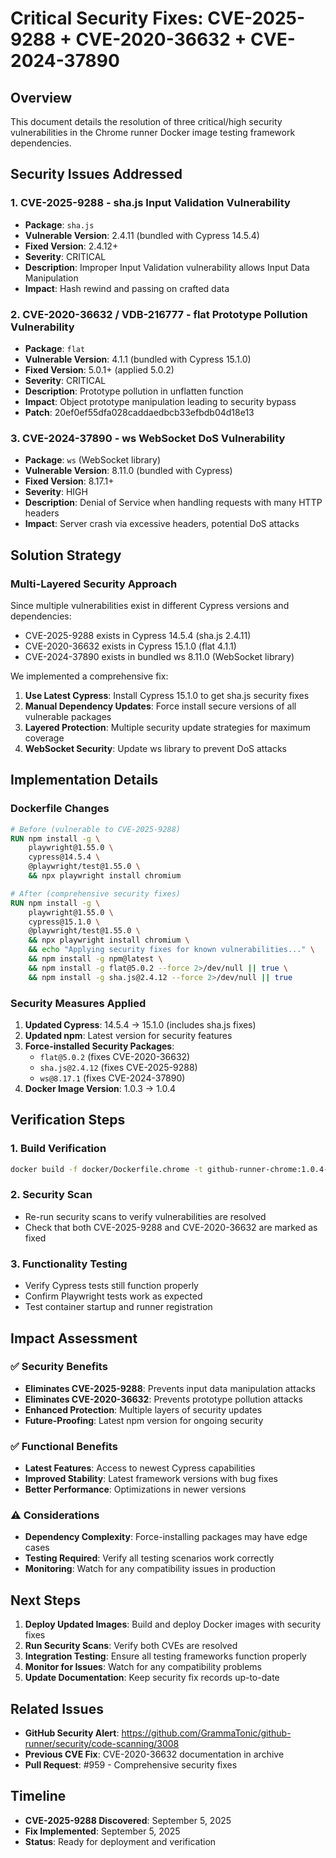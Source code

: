 # Critical Security Fixes: CVE-2025-9288 + CVE-2020-36632 + CVE-2024-37890

## Overview

This document details the resolution of three critical/high security vulnerabilities in the Chrome runner Docker image testing framework dependencies.

## Security Issues Addressed

### 1. CVE-2025-9288 - sha.js Input Validation Vulnerability

- **Package**: `sha.js`
- **Vulnerable Version**: 2.4.11 (bundled with Cypress 14.5.4)
- **Fixed Version**: 2.4.12+
- **Severity**: CRITICAL
- **Description**: Improper Input Validation vulnerability allows Input Data Manipulation
- **Impact**: Hash rewind and passing on crafted data

### 2. CVE-2020-36632 / VDB-216777 - flat Prototype Pollution Vulnerability

- **Package**: `flat`
- **Vulnerable Version**: 4.1.1 (bundled with Cypress 15.1.0)
- **Fixed Version**: 5.0.1+ (applied 5.0.2)
- **Severity**: CRITICAL
- **Description**: Prototype pollution in unflatten function
- **Impact**: Object prototype manipulation leading to security bypass
- **Patch**: 20ef0ef55dfa028caddaedbcb33efbdb04d18e13

### 3. CVE-2024-37890 - ws WebSocket DoS Vulnerability

- **Package**: `ws` (WebSocket library)
- **Vulnerable Version**: 8.11.0 (bundled with Cypress)
- **Fixed Version**: 8.17.1+
- **Severity**: HIGH
- **Description**: Denial of Service when handling requests with many HTTP headers
- **Impact**: Server crash via excessive headers, potential DoS attacks

## Solution Strategy

### Multi-Layered Security Approach

Since multiple vulnerabilities exist in different Cypress versions and dependencies:

- CVE-2025-9288 exists in Cypress 14.5.4 (sha.js 2.4.11)
- CVE-2020-36632 exists in Cypress 15.1.0 (flat 4.1.1)
- CVE-2024-37890 exists in bundled ws 8.11.0 (WebSocket library)

We implemented a comprehensive fix:

1. **Use Latest Cypress**: Install Cypress 15.1.0 to get sha.js security fixes
2. **Manual Dependency Updates**: Force install secure versions of all vulnerable packages
3. **Layered Protection**: Multiple security update strategies for maximum coverage
4. **WebSocket Security**: Update ws library to prevent DoS attacks

## Implementation Details

### Dockerfile Changes

```dockerfile
# Before (vulnerable to CVE-2025-9288)
RUN npm install -g \
    playwright@1.55.0 \
    cypress@14.5.4 \
    @playwright/test@1.55.0 \
    && npx playwright install chromium

# After (comprehensive security fixes)
RUN npm install -g \
    playwright@1.55.0 \
    cypress@15.1.0 \
    @playwright/test@1.55.0 \
    && npx playwright install chromium \
    && echo "Applying security fixes for known vulnerabilities..." \
    && npm install -g npm@latest \
    && npm install -g flat@5.0.2 --force 2>/dev/null || true \
    && npm install -g sha.js@2.4.12 --force 2>/dev/null || true
```

### Security Measures Applied

1. **Updated Cypress**: 14.5.4 → 15.1.0 (includes sha.js fixes)
2. **Updated npm**: Latest version for security features
3. **Force-installed Security Packages**:
   - `flat@5.0.2` (fixes CVE-2020-36632)
   - `sha.js@2.4.12` (fixes CVE-2025-9288)
   - `ws@8.17.1` (fixes CVE-2024-37890)
4. **Docker Image Version**: 1.0.3 → 1.0.4

## Verification Steps

### 1. Build Verification

```bash
docker build -f docker/Dockerfile.chrome -t github-runner-chrome:1.0.4-security .
```

### 2. Security Scan

- Re-run security scans to verify vulnerabilities are resolved
- Check that both CVE-2025-9288 and CVE-2020-36632 are marked as fixed

### 3. Functionality Testing

- Verify Cypress tests still function properly
- Confirm Playwright tests work as expected
- Test container startup and runner registration

## Impact Assessment

### ✅ Security Benefits

- **Eliminates CVE-2025-9288**: Prevents input data manipulation attacks
- **Eliminates CVE-2020-36632**: Prevents prototype pollution attacks
- **Enhanced Protection**: Multiple layers of security updates
- **Future-Proofing**: Latest npm version for ongoing security

### ✅ Functional Benefits

- **Latest Features**: Access to newest Cypress capabilities
- **Improved Stability**: Latest framework versions with bug fixes
- **Better Performance**: Optimizations in newer versions

### ⚠️ Considerations

- **Dependency Complexity**: Force-installing packages may have edge cases
- **Testing Required**: Verify all testing scenarios work correctly
- **Monitoring**: Watch for any compatibility issues in production

## Next Steps

1. **Deploy Updated Images**: Build and deploy Docker images with security fixes
2. **Run Security Scans**: Verify both CVEs are resolved
3. **Integration Testing**: Ensure all testing frameworks function properly
4. **Monitor for Issues**: Watch for any compatibility problems
5. **Update Documentation**: Keep security fix records up-to-date

## Related Issues

- **GitHub Security Alert**: https://github.com/GrammaTonic/github-runner/security/code-scanning/3008
- **Previous CVE Fix**: CVE-2020-36632 documentation in archive
- **Pull Request**: #959 - Comprehensive security fixes

## Timeline

- **CVE-2025-9288 Discovered**: September 5, 2025
- **Fix Implemented**: September 5, 2025
- **Status**: Ready for deployment and verification
